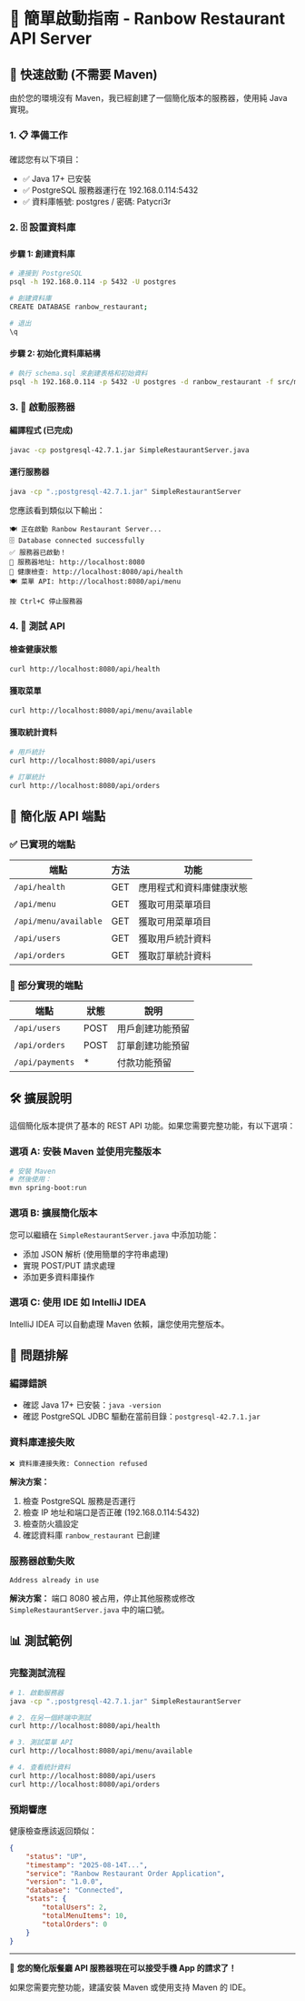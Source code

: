 # 🚀 簡單啟動指南 - Ranbow Restaurant API Server

## 🎯 快速啟動 (不需要 Maven)

由於您的環境沒有 Maven，我已經創建了一個簡化版本的服務器，使用純 Java 實現。

### 1. 📋 準備工作

確認您有以下項目：
- ✅ Java 17+ 已安裝
- ✅ PostgreSQL 服務器運行在 192.168.0.114:5432
- ✅ 資料庫帳號: postgres / 密碼: Patycri3r

### 2. 🗄️ 設置資料庫

#### 步驟 1: 創建資料庫
```bash
# 連接到 PostgreSQL
psql -h 192.168.0.114 -p 5432 -U postgres

# 創建資料庫
CREATE DATABASE ranbow_restaurant;

# 退出
\q
```

#### 步驟 2: 初始化資料庫結構
```bash
# 執行 schema.sql 來創建表格和初始資料
psql -h 192.168.0.114 -p 5432 -U postgres -d ranbow_restaurant -f src/main/resources/schema.sql
```

### 3. 🚀 啟動服務器

#### 編譯程式 (已完成)
```bash
javac -cp postgresql-42.7.1.jar SimpleRestaurantServer.java
```

#### 運行服務器
```bash
java -cp ".;postgresql-42.7.1.jar" SimpleRestaurantServer
```

您應該看到類似以下輸出：
```
🍽️ 正在啟動 Ranbow Restaurant Server...
🗄️ Database connected successfully
✅ 服務器已啟動！
📡 服務器地址: http://localhost:8080
🏥 健康檢查: http://localhost:8080/api/health
🍽️ 菜單 API: http://localhost:8080/api/menu

按 Ctrl+C 停止服務器
```

### 4. 🧪 測試 API

#### 檢查健康狀態
```bash
curl http://localhost:8080/api/health
```

#### 獲取菜單
```bash
curl http://localhost:8080/api/menu/available
```

#### 獲取統計資料
```bash
# 用戶統計
curl http://localhost:8080/api/users

# 訂單統計
curl http://localhost:8080/api/orders
```

## 📱 簡化版 API 端點

### ✅ 已實現的端點

| 端點 | 方法 | 功能 |
|------|------|------|
| `/api/health` | GET | 應用程式和資料庫健康狀態 |
| `/api/menu` | GET | 獲取可用菜單項目 |
| `/api/menu/available` | GET | 獲取可用菜單項目 |
| `/api/users` | GET | 獲取用戶統計資料 |
| `/api/orders` | GET | 獲取訂單統計資料 |

### 🔄 部分實現的端點

| 端點 | 狀態 | 說明 |
|------|------|------|
| `/api/users` | POST | 用戶創建功能預留 |
| `/api/orders` | POST | 訂單創建功能預留 |
| `/api/payments` | * | 付款功能預留 |

## 🛠️ 擴展說明

這個簡化版本提供了基本的 REST API 功能。如果您需要完整功能，有以下選項：

### 選項 A: 安裝 Maven 並使用完整版本
```bash
# 安裝 Maven
# 然後使用：
mvn spring-boot:run
```

### 選項 B: 擴展簡化版本
您可以繼續在 `SimpleRestaurantServer.java` 中添加功能：
- 添加 JSON 解析 (使用簡單的字符串處理)
- 實現 POST/PUT 請求處理
- 添加更多資料庫操作

### 選項 C: 使用 IDE 如 IntelliJ IDEA
IntelliJ IDEA 可以自動處理 Maven 依賴，讓您使用完整版本。

## 🚨 問題排解

### 編譯錯誤
- 確認 Java 17+ 已安裝：`java -version`
- 確認 PostgreSQL JDBC 驅動在當前目錄：`postgresql-42.7.1.jar`

### 資料庫連接失敗
```
❌ 資料庫連接失敗: Connection refused
```
**解決方案：**
1. 檢查 PostgreSQL 服務是否運行
2. 檢查 IP 地址和端口是否正確 (192.168.0.114:5432)
3. 檢查防火牆設定
4. 確認資料庫 `ranbow_restaurant` 已創建

### 服務器啟動失敗
```
Address already in use
```
**解決方案：**
端口 8080 被占用，停止其他服務或修改 `SimpleRestaurantServer.java` 中的端口號。

## 📊 測試範例

### 完整測試流程
```bash
# 1. 啟動服務器
java -cp ".;postgresql-42.7.1.jar" SimpleRestaurantServer

# 2. 在另一個終端中測試
curl http://localhost:8080/api/health

# 3. 測試菜單 API
curl http://localhost:8080/api/menu/available

# 4. 查看統計資料
curl http://localhost:8080/api/users
curl http://localhost:8080/api/orders
```

### 預期響應
健康檢查應該返回類似：
```json
{
    "status": "UP",
    "timestamp": "2025-08-14T...",
    "service": "Ranbow Restaurant Order Application",
    "version": "1.0.0",
    "database": "Connected",
    "stats": {
        "totalUsers": 2,
        "totalMenuItems": 10,
        "totalOrders": 0
    }
}
```

---

🎉 **您的簡化版餐廳 API 服務器現在可以接受手機 App 的請求了！**

如果您需要完整功能，建議安裝 Maven 或使用支持 Maven 的 IDE。